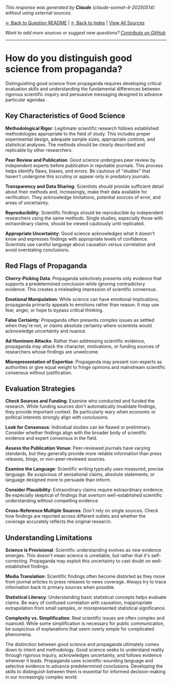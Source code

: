 <!-- 
Generated by: claude
Model: claude-sonnet-4-20250514
Prompt type: default
Generated at: 2025-06-13T09:31:43.085345
-->

*This response was generated by **Claude** (claude-sonnet-4-20250514) without using external sources.*

[← Back to Question README](README.md) | [← Back to Index](../README.md) | [View All Sources](../allsources.md)

*Want to add more sources or suggest new questions? [Contribute on GitHub](https://github.com/justinwest/SuggestedSources)*

---

# How do you distinguish good science from propaganda?

Distinguishing good science from propaganda requires developing critical evaluation skills and understanding the fundamental differences between rigorous scientific inquiry and persuasive messaging designed to advance particular agendas.

## Key Characteristics of Good Science

**Methodological Rigor**: Legitimate scientific research follows established methodologies appropriate to the field of study. This includes proper experimental design, adequate sample sizes, appropriate controls, and statistical analyses. The methods should be clearly described and replicable by other researchers.

**Peer Review and Publication**: Good science undergoes peer review by independent experts before publication in reputable journals. This process helps identify flaws, biases, and errors. Be cautious of "studies" that haven't undergone this scrutiny or appear only in predatory journals.

**Transparency and Data Sharing**: Scientists should provide sufficient detail about their methods and, increasingly, make their data available for verification. They acknowledge limitations, potential sources of error, and areas of uncertainty.

**Reproducibility**: Scientific findings should be reproducible by independent researchers using the same methods. Single studies, especially those with extraordinary claims, should be viewed cautiously until replicated.

**Appropriate Uncertainty**: Good science acknowledges what it doesn't know and expresses findings with appropriate levels of confidence. Scientists use careful language about causation versus correlation and avoid overstating conclusions.

## Red Flags of Propaganda

**Cherry-Picking Data**: Propaganda selectively presents only evidence that supports a predetermined conclusion while ignoring contradictory evidence. This creates a misleading impression of scientific consensus.

**Emotional Manipulation**: While science can have emotional implications, propaganda primarily appeals to emotions rather than reason. It may use fear, anger, or hope to bypass critical thinking.

**False Certainty**: Propaganda often presents complex issues as settled when they're not, or claims absolute certainty where scientists would acknowledge uncertainty and nuance.

**Ad Hominem Attacks**: Rather than addressing scientific evidence, propaganda may attack the character, motivations, or funding sources of researchers whose findings are unwelcome.

**Misrepresentation of Expertise**: Propaganda may present non-experts as authorities or give equal weight to fringe opinions and mainstream scientific consensus without justification.

## Evaluation Strategies

**Check Sources and Funding**: Examine who conducted and funded the research. While funding sources don't automatically invalidate findings, they provide important context. Be particularly wary when economic or political interests strongly align with conclusions.

**Look for Consensus**: Individual studies can be flawed or preliminary. Consider whether findings align with the broader body of scientific evidence and expert consensus in the field.

**Assess the Publication Venue**: Peer-reviewed journals have varying standards, but they generally provide more reliable information than press releases, blogs, or non-peer-reviewed sources.

**Examine the Language**: Scientific writing typically uses measured, precise language. Be suspicious of sensational claims, absolute statements, or language designed more to persuade than inform.

**Consider Plausibility**: Extraordinary claims require extraordinary evidence. Be especially skeptical of findings that overturn well-established scientific understanding without compelling evidence.

**Cross-Reference Multiple Sources**: Don't rely on single sources. Check how findings are reported across different outlets and whether the coverage accurately reflects the original research.

## Understanding Limitations

**Science is Provisional**: Scientific understanding evolves as new evidence emerges. This doesn't mean science is unreliable, but rather that it's self-correcting. Propaganda may exploit this uncertainty to cast doubt on well-established findings.

**Media Translation**: Scientific findings often become distorted as they move from journal articles to press releases to news coverage. Always try to trace information back to primary sources when possible.

**Statistical Literacy**: Understanding basic statistical concepts helps evaluate claims. Be wary of confused correlation with causation, inappropriate extrapolation from small samples, or misrepresented statistical significance.

**Complexity vs. Simplification**: Real scientific issues are often complex and nuanced. While some simplification is necessary for public communication, be suspicious of explanations that seem overly simple for complicated phenomena.

The distinction between good science and propaganda ultimately comes down to intent and methodology. Good science seeks to understand reality through rigorous inquiry, acknowledges uncertainty, and follows evidence wherever it leads. Propaganda uses scientific-sounding language and selective evidence to advance predetermined conclusions. Developing the skills to distinguish between them is essential for informed decision-making in our increasingly complex world.